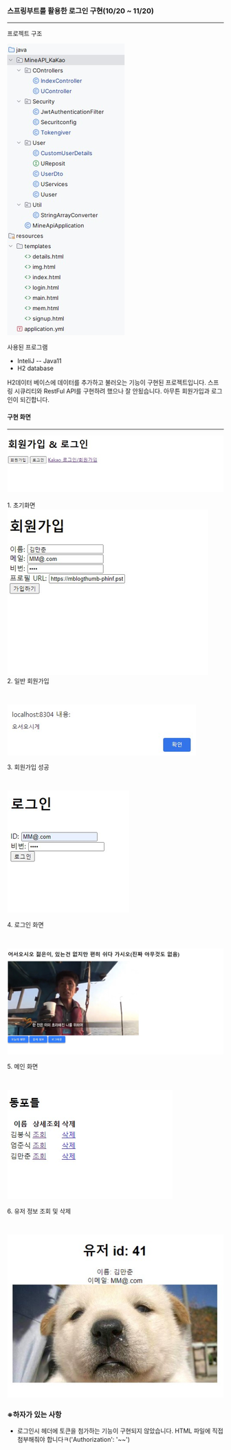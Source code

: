 ### 스프링부트를 활용한 로그인 구현(10/20 ~ 11/20)

---
프로젝트 구조

<div class="test_image">
  <img src="./img/archi.jpg">
</div>


사용된 프로그램
- InteliJ -- Java11
- H2 database

H2데이터 베이스에 데이터를 추가하고 불러오는 기능이 구현된 프로젝트입니다. 스프링 시큐리티와 RestFul API를 구현하려 했으나 잘 안됬습니다.
아무튼 회원가입과 로그인이 되긴합니다.




#### 구현 화면
---
<div class="test_image">
  <img src="./img/1.jpg">
</div>
<br>1. 초기화면
<br><div class="test_image">
  <img src="./img/2.jpg">
</div>
2. 일반 회원가입

<br><div class="test_image">
  <img src="./img/3.jpg">
</div>
3. 회원가입 성공

<br><div class="test_image">
  <img src="./img/4.jpg">
</div>
4. 로그인 화면

<br><div class="test_image">
  <img src="./img/5.jpg">
</div>
5. 메인 화면

<br><div class="test_image">
  <img src="./img/6.jpg">
</div>
6. 유저 정보 조회 및 삭제

<br><div class="test_image">
  <img src="./img/7.jpg">
</div>


### __※하자가 있는 사항__

- 로그인시 헤더에 토큰을 첨가하는 기능이 구현되지 않았습니다.
  HTML 파일에 직접 첨부해줘야 합니다ㅋ('Authorization': '~~')
